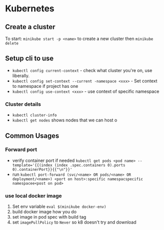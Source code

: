 Kubernetes
==========


## Create a cluster
To start: `minikube start -p <name>` to create a new cluster then `minikube delete`

## Setup cli to use
- `kubectl config current-context` - check what cluster you're on, use liberally.
- `kubectl config set-context --current -namespace <xxx>` - Set context to namespace if project has one
- `kubectl config use-context <xxx>` - use context of specific namespace

### Cluster details
- `kubectl cluster-info`
- `kubectl get nodes` shows nodes that we can host o

## Common Usages
### Forward port
 - verify container port if needed `kubectl get pods <pod name> --template='{{(index (index .spec.containers 0).ports 0).containerPort}}{{"\n"}}'`
 - run `kubectl port-forward (svc/<name> OR pods/<name> OR deployment/<name>) <port on host>:specific namespacspecific namespacee<post on pod>`
### use local docker image
1. Set env variable `eval $(minikube docker-env)`
2. build docker image how you do
3. set image in pod spec with build tag
4. set `imagePullPolicy` to `Never` so k8 doesn't try and download
